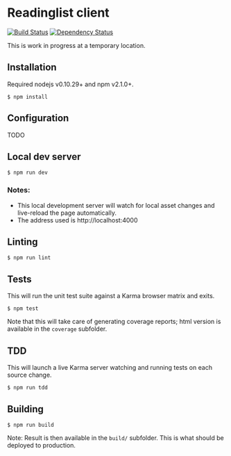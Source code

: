 Readinglist client
==================

[![Build Status](https://travis-ci.org/n1k0/readinglist-client.svg?branch=master)](https://travis-ci.org/n1k0/readinglist-client) [![Dependency Status](https://www.versioneye.com/user/projects/54c76b2d1a0071823a000580/badge.svg?style=flat)](https://www.versioneye.com/user/projects/54c76b2d1a0071823a000580)

This is work in progress at a temporary location.

Installation
------------

Required nodejs v0.10.29+ and npm v2.1.0+.

    $ npm install

Configuration
-------------

TODO

Local dev server
----------------

    $ npm run dev

### Notes:

- This local development server will watch for local asset changes and live-reload the page automatically.
- The address used is http://localhost:4000

Linting
-------

    $ npm run lint

Tests
-----

This will run the unit test suite against a Karma browser matrix and exits.

    $ npm test

Note that this will take care of generating coverage reports; html version is available in the `coverage` subfolder.

TDD
---

This will launch a live Karma server watching and running tests on each source change.

    $ npm run tdd

Building
--------

    $ npm run build

Note: Result is then available in the `build/` subfolder. This is what should be deployed to production.
